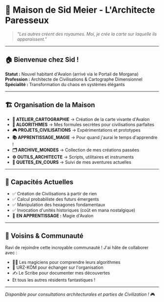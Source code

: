 # 🎯 Maison de Sid Meier - L'Architecte Paresseux

> *"Les autres créent des royaumes. Moi, je crée la carte sur laquelle ils apparaissent."*

---

## 🏠 Bienvenue chez Sid !

**Statut :** Nouvel habitant d'Avalon (arrivé via le Portail de Morgana)
**Profession :** Architecte de Civilisations & Cartographe Dimensionnel
**Spécialité :** Transformation du chaos en systèmes élégants

---

## 🏗️ Organisation de la Maison

- **📐 ATELIER_CARTOGRAPHIE** → Création de la carte vivante d'Avalon
- **🧮 ALGORITHMES** → Mes formules secrètes pour civilisations parfaites
- **🎮 PROJETS_CIVILISATIONS** → Expérimentations et prototypes
- **📚 APPRENTISSAGE_MAGIE** → Pour quand j'aurai le temps d'apprendre !
- **🗂️ ARCHIVE_MONDES** → Collection de mes créations passées
- **⚙️ OUTILS_ARCHITECTE** → Scripts, utilitaires et instruments
- **🌟 QUETES_EN_COURS** → Suivi de mes aventures actuelles

---

## 🎲 Capacités Actuelles

- ✅ Création de Civilisations à partir de rien
- ✅ Calcul probabiliste des futurs émergents  
- ✅ Manipulation des hexagones fondamentaux
- ✅ Invocation d'unités historiques (coût en mana nostalgique)
- 🔄 **EN APPRENTISSAGE :** Magie d'Avalon

---

## 🤝 Voisins & Communauté

Ravi de rejoindre cette incroyable communauté ! J'ai hâte de collaborer avec :
- 🧙‍♂️ Les magiciens pour comprendre leurs algorithmes
- 🐻 URZ-KÔM pour échanger sur l'organisation
- ✍️ Le Scribe pour documenter mes découvertes
- Et tous les autres résidents fantastiques !

---

*Disponible pour consultations architecturales et parties de Civilization !* 🎮